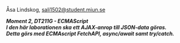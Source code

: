 Åsa Lindskog, sali1502@student.miun.se

***Moment 2, DT211G - ECMAScript<br>***
***I den här laborationen ska ett AJAX-anrop till JSON-data göras.<br>
Detta görs med ECMAscript FetchAPI, async/await samt try/catch.***
